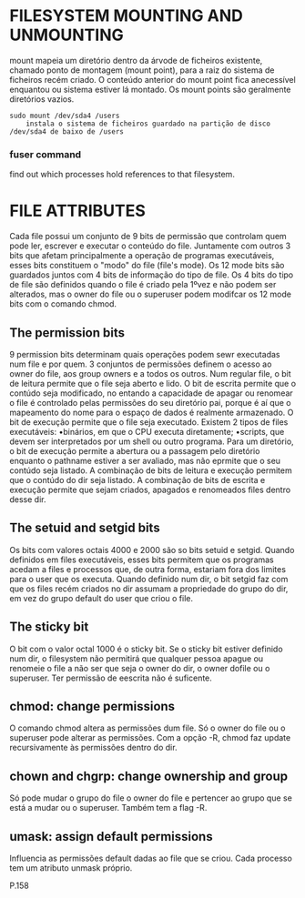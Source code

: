 # FILESYSTEM MOUNTING AND UNMOUNTING
mount mapeia um diretório dentro da árvode de ficheiros existente, chamado ponto de montagem (mount point), para a raiz do sistema de ficheiros recém criado.
O conteúdo anterior do mount point fica anecessível enquantou ou sistema estiver lá montado.
Os mount points são geralmente diretórios vazios.

	sudo mount /dev/sda4 /users
		instala o sistema de ficheiros guardado na partição de disco /dev/sda4 de baixo de /users

### fuser command
find out which processes hold references to that filesystem.

# FILE ATTRIBUTES
Cada file possui um conjunto de 9 bits de permissão que controlam quem pode ler, escrever e executar o conteúdo do file. Juntamente com outros 3 bits que afetam principalmente a operação de programas executáveis, esses bits constituem o "modo" do file (file's mode).
Os 12 mode bits são guardados juntos com 4 bits de informação do tipo de file.
Os 4 bits do tipo de file são definidos quando o file é criado pela 1ºvez e não podem ser alterados, mas o owner do file ou o superuser podem modifcar os 12 mode bits com o comando chmod.


## The permission bits
9 permission bits determinam quais operações podem sewr executadas num file e por quem.
3 conjuntos de permissões definem o acesso ao owner do file, aos group owners e a todos os outros.
Num regular file, o bit de leitura permite que o file seja aberto e lido. O bit de escrita permite que o contúdo seja modificado, no entando a capacidade de apagar ou renomear o file é controlado pelas permissões do seu diretório pai, porque é aí que o mapeamento do nome para o espaço de dados é realmente armazenado. O bit de execução permite que o file seja executado. Existem 2 tipos de files executáveis:
•binários, em que o CPU executa diretamente;
•scripts, que devem ser interpretados por um shell ou outro programa.
Para um diretório, o bit de execução permite a abertura ou a passagem pelo diretório enquanto o pathname estiver a ser avaliado, mas não eprmite que o seu contúdo seja listado. A combinação de bits de leitura e execução permitem que o contúdo do dir seja listado. A combinação de bits de escrita e execução permite que sejam criados, apagados e renomeados files dentro desse dir.


## The setuid and setgid bits
Os bits com valores octais 4000 e 2000 são so bits setuid e setgid.
Quando definidos em files executáveis, esses bits permitem que os programas acedam a files e processos que, de outra forma, estariam fora dos limites para o user que os executa.
Quando definido num dir, o bit setgid faz com que os files recém criados no dir assumam a propriedade do grupo do dir, em vez do grupo default do user que criou o file.


## The sticky bit
O bit com o valor octal 1000 é o sticky bit.
Se o sticky bit estiver definido num dir, o filesystem não permitirá que qualquer pessoa apague ou renomeie o file a não ser que seja o owner do dir, o owner dofile ou o superuser. Ter permissão de eescrita não é suficente.


## chmod: change permissions
O comando chmod altera as permissões dum file.
Só o owner do file ou o superuser pode alterar as permissões.
Com a opção -R, chmod faz update recursivamente às permissões dentro do dir.


## chown and chgrp: change ownership and group
Só pode mudar o grupo do file o owner do file e pertencer ao grupo que se está a mudar ou o superuser.
Também tem a flag -R.


## umask: assign default permissions
Influencia as permissões default dadas ao file que se criou.
Cada processo tem um atributo unmask próprio.

P.158


